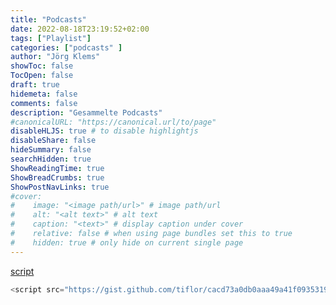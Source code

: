 ```yaml
---
title: "Podcasts"
date: 2022-08-18T23:19:52+02:00
tags: ["Playlist"]
categories: ["podcasts" ]
author: "Jörg Klems"
showToc: false
TocOpen: false
draft: true
hidemeta: false
comments: false
description: "Gesammelte Podcasts"
#canonicalURL: "https://canonical.url/to/page"
disableHLJS: true # to disable highlightjs
disableShare: false
hideSummary: false
searchHidden: true
ShowReadingTime: true
ShowBreadCrumbs: true
ShowPostNavLinks: true
#cover:
#    image: "<image path/url>" # image path/url
#    alt: "<alt text>" # alt text
#    caption: "<text>" # display caption under cover
#    relative: false # when using page bundles set this to true
#    hidden: true # only hide on current single page
---
```


[script](https://gist.github.com/tiflor/cacd73a0db0aaa49a41f0935319ae787)

```js
<script src="https://gist.github.com/tiflor/cacd73a0db0aaa49a41f0935319ae787.js"></script>
```
